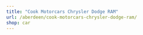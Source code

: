 ```yaml
---
title: "Cook Motorcars Chrysler Dodge RAM"
url: /aberdeen/cook-motorcars-chrysler-dodge-ram/
shop: car
---
```

